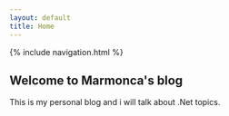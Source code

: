 ```yaml
---
layout: default
title: Home
---
```


{% include navigation.html %}

## Welcome to Marmonca's blog

This is my personal blog and i will talk about .Net topics.
